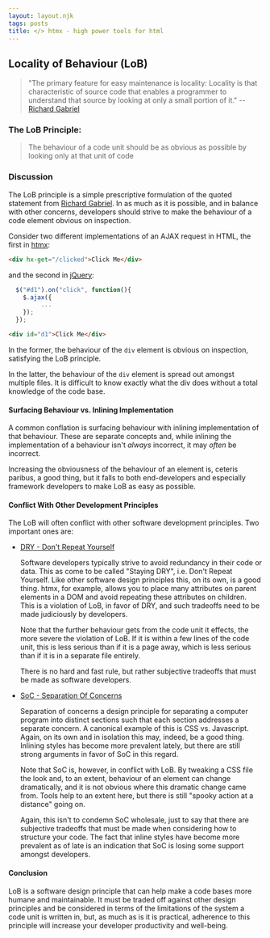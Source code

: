 ```yaml
---
layout: layout.njk
tags: posts
title: </> htmx - high power tools for html
---
```

## Locality of Behaviour (LoB)

> "The primary feature for easy maintenance is locality: Locality is that characteristic of source code that enables a 
> programmer to understand that source by looking at only a small portion of it." -- [Richard Gabriel](https://www.dreamsongs.com/Files/PatternsOfSoftware.pdf)

### The LoB Principle:

> The behaviour of a code unit should be as obvious as possible by looking only at that unit of code

### Discussion

The LoB principle is a simple prescriptive formulation of the quoted statement from [Richard Gabriel](https://www.dreamsongs.com).
In as much as it is possible, and in balance with other concerns, developers should strive to make the behaviour of
a code element obvious on inspection.

Consider two different implementations of an AJAX request in HTML, the first in [htmx](https://htmx.org):

```html
<div hx-get="/clicked">Click Me</div>
```

and the second in [jQuery](https://jquery.com/):

```javascript
  $("#d1").on("click", function(){
    $.ajax({
         ...
    });
  });
```

```html
<div id="d1">Click Me</div>
```

In the former, the behaviour of the `div` element is obvious on inspection, satisfying the LoB principle.

In the latter, the behaviour of the `div` element is spread out amongst multiple files.  It is difficult to know
exactly what the div does without a total knowledge of the code base.

#### Surfacing Behaviour vs. Inlining Implementation

A common conflation is surfacing behaviour with inlining implementation of that behaviour.  These are separate concepts
and, while inlining the implementation of a behaviour isn't *always* incorrect, it may *often* be incorrect.

Increasing the obviousness of the behaviour of an element is, ceteris paribus, a good thing, but it falls to both end-developers
and especially framework developers to make LoB as easy as possible.

#### Conflict With Other Development Principles

The LoB will often conflict with other software development principles.  Two important ones
are:

* [DRY - Don't Repeat Yourself](https://en.wikipedia.org/wiki/Don%27t_repeat_yourself)
  
  Software developers typically strive to avoid redundancy in their code or data.  This as come to be called "Staying DRY",
  i.e. Don't Repeat Yourself.  Like other software design principles this, on its own, is a good thing.  htmx, for example, 
  allows you to place many attributes on parent elements in a DOM and avoid repeating these attributes on children.  This is a 
  violation of LoB, in favor of DRY, and such tradeoffs need to be made judiciously by developers.
  
  Note that the further behaviour gets from the code unit it effects, the more severe the violation of LoB.  If it is
  within a few lines of the code unit, this is less serious than if it is a page away, which is less serious than if
  it is in a separate file entirely.  
  
  There is no hard and fast rule, but rather subjective tradeoffs that must be made as software developers.
  
* [SoC - Separation Of Concerns](https://en.wikipedia.org/wiki/Separation_of_concerns)
  
  Separation of concerns a design principle for separating a computer program into distinct sections such that each 
  section addresses a separate concern.  A canonical example of this is CSS vs. Javascript.  Again, on its own and
  in isolation this may, indeed, be a good thing.  Inlining styles has become more prevalent lately, but there are
  still strong arguments in favor of SoC in this regard.
  
  Note that SoC is, however, in conflict with LoB.  By tweaking a CSS file the look and, to an extent, behaviour of an
  element can change dramatically, and it is not obvious where this dramatic change came from.  Tools help to an extent
  here, but there is still "spooky action at a distance" going on.
  
  Again, this isn't to condemn SoC wholesale, just to say that there are subjective tradeoffs that must be made when
  considering how to structure your code.  The fact that inline styles have become more prevalent as of late is an
  indication that SoC is losing some support amongst developers.
  
#### Conclusion

LoB is a software design principle that can help make a code bases more humane and maintainable.  It must be traded
off against other design principles and be considered in terms of the limitations of the system a code unit is
written in, but, as much as is it is practical, adherence to this principle will increase your developer productivity 
and well-being. 